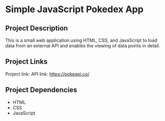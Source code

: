 # Simple JavaScript Pokedex App
## Project Description
This is a small web application using HTML, CSS, and JavaScript to load data from an external API and enables the viewing of data points in detail.
## Project Links
Project link:
API link: https://pokeapi.co/
## Project Dependencies 
* HTML
* CSS
* JavaScript 
